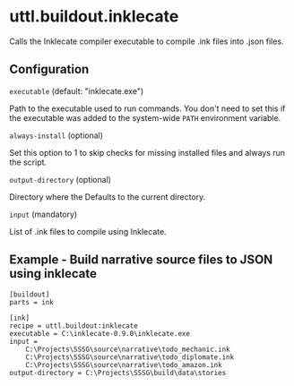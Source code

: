 # uttl.buildout.inklecate

Calls the Inklecate compiler executable to compile .ink files into .json files.

## Configuration 

`executable` (default: "inklecate.exe")

Path to the executable used to run commands. You don't need to set this if the executable was added to the system-wide `PATH` environment variable.

`always-install` (optional)

Set this option to 1 to skip checks for missing installed files and always run the script.

`output-directory` (optional)

Directory where the  Defaults to the current directory.

`input` (mandatory)

List of .ink files to compile using Inklecate.

## Example - Build narrative source files to JSON using inklecate

	[buildout]
	parts = ink

	[ink]
	recipe = uttl.buildout:inklecate
	executable = C:\inklecate-0.9.0\inklecate.exe
	input =
		C:\Projects\SSSG\source\narrative\todo_mechanic.ink
		C:\Projects\SSSG\source\narrative\todo_diplomate.ink
		C:\Projects\SSSG\source\narrative\todo_amazon.ink
	output-directory = C:\Projects\SSSG\build\data\stories